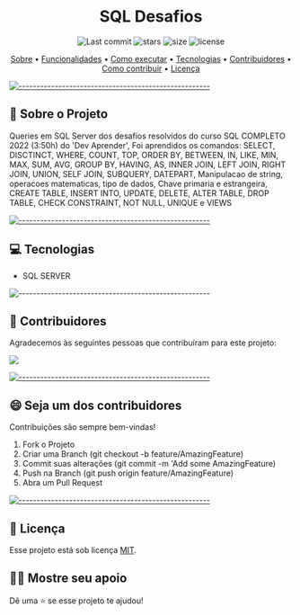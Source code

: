 <h1 align="center"> SQL Desafios </h1>

  <p align="center">
    <img alt="Last commit" src="https://img.shields.io/github/last-commit/Willian17/sql-desafios">
    <img alt="stars" src="https://img.shields.io/github/stars/Willian17/sql-desafios?logo=github">
    <img alt="size" src="https://img.shields.io/github/repo-size/Willian17/sql-desafios">
    <img alt="license" src="https://img.shields.io/github/license/Willian17/sql-desafios">
  </p>
  
  <p align="center">
    <a href="#sobre">Sobre</a> •
    <a href="#funcionalidades">Funcionalidades</a> •
    <a href="#executar">Como executar</a> •
    <a href="#tecnologias">Tecnologias</a> •
    <a href="#contribuidores">Contribuidores</a> •
    <a href="#contribuir">Como contribuir</a> •
    <a href="#licenca">Licença</a>
  </p>
  
  [![-----------------------------------------------------](https://raw.githubusercontent.com/andreasbm/readme/master/assets/lines/colored.png)](#sobre-o-projeto)

  ## :pushpin: Sobre o Projeto <a name="sobre"></a>
  <div>
  <p>Queries em SQL Server dos desafios resolvidos  do curso SQL COMPLETO 2022 (3:50h) do 'Dev Aprender', Foi aprendidos os comandos: SELECT, DISCTINCT, WHERE, COUNT, TOP, ORDER BY, BETWEEN, IN, LIKE, MIN, MAX, SUM, AVG, GROUP BY, HAVING, AS, INNER JOIN, LEFT JOIN, RIGHT JOIN, UNION, SELF JOIN, SUBQUERY, DATEPART, Manipulacao de string, operacoes matematicas, tipo de dados, Chave primaria e estrangeira, CREATE TABLE, INSERT INTO, UPDATE, DELETE, ALTER TABLE, DROP TABLE, CHECK CONSTRAINT, NOT NULL, UNIQUE e VIEWS</p>
  </div>
  

[![-----------------------------------------------------](https://raw.githubusercontent.com/andreasbm/readme/master/assets/lines/colored.png)](##tecnologias)

## :computer: Tecnologias <a name="tecnologias"></a>
<ul>
<li>SQL SERVER</li>
</ul>

![-----------------------------------------------------](https://raw.githubusercontent.com/andreasbm/readme/master/assets/lines/colored.png)

## 🤝 Contribuidores <a name="contribuidores"></a>

Agradecemos às seguintes pessoas que contribuíram para este projeto:

<a href = "https://github.com/Willian17/sql-desafios/graphs/contributors">
  <img src = "https://contrib.rocks/image?repo=Willian17/sql-desafios"/>
</a>


[![-----------------------------------------------------](https://raw.githubusercontent.com/andreasbm/readme/master/assets/lines/colored.png)](#contribuidores)

## 😄 Seja um dos contribuidores<br> <a name="contribuir"></a>

Contribuições são sempre bem-vindas!

1. Fork o Projeto
2. Criar uma Branch (git checkout -b feature/AmazingFeature)
3. Commit suas alterações (git commit -m 'Add some AmazingFeature)
4. Push na Branch (git push origin feature/AmazingFeature)
5. Abra um Pull Request


[![-----------------------------------------------------](https://raw.githubusercontent.com/andreasbm/readme/master/assets/lines/colored.png)](#licensa)

## 📝 Licença <a name="licenca"></a>

Esse projeto está sob licença [MIT](LICENSE.md).

## :man_astronaut: Mostre seu apoio 

Dê uma ⭐️ se esse projeto te ajudou!
